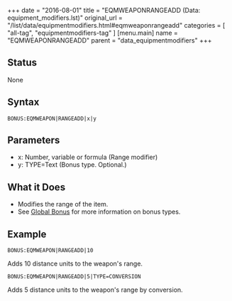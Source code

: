 +++
date = "2016-08-01"
title = "EQMWEAPONRANGEADD (Data: equipment_modifiers.lst)"
original_url = "/list/data/equipmentmodifiers.html#eqmweaponrangeadd"
categories = [ "all-tag", "equipmentmodifiers-tag" ]
[menu.main]
    name = "EQMWEAPONRANGEADD"
    parent = "data_equipmentmodifiers"
+++

## Status

None

## Syntax

`BONUS:EQMWEAPON|RANGEADD|x|y`

## Parameters

-   x: Number, variable or formula (Range modifier)
-   y: TYPE=Text (Bonus type. Optional.)



What it Does
------------

-   Modifies the range of the item.
-   See [Global Bonus](/list/global/bonus.html) for more information on
    bonus types.

Example
-------

`BONUS:EQMWEAPON|RANGEADD|10`

Adds 10 distance units to the weapon's range.

`BONUS:EQMWEAPON|RANGEADD|5|TYPE=CONVERSION`

Adds 5 distance units to the weapon's range by conversion.

